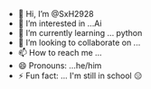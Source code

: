 - 👋 Hi, I’m @SxH2928
- 👀 I’m interested in ...Ai
- 🌱 I’m currently learning ... python 
- 💞️ I’m looking to collaborate on ...
- 📫 How to reach me ...
- 😄 Pronouns: ...he/him
- ⚡ Fun fact: ... I'm still in school 😑

<!---
SxH2928/SxH2928 is a ✨ special ✨ repository because its `README.md` (this file) appears on your GitHub profile.
You can click the Preview link to take a look at your changes.
--->
